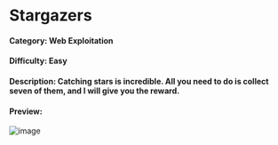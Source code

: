 # Stargazers

#### Category: Web Exploitation

#### Difficulty: Easy

#### Description: Catching stars is incredible.  All you need to do is collect seven of them, and I will give you the reward.

#### Preview:

![image](https://github.com/user-attachments/assets/a59a2bff-7c28-4829-a11f-01bbd2bb1c1b)
